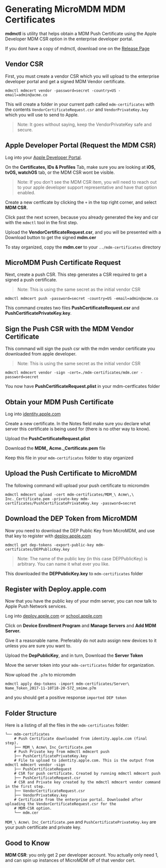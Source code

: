 # Generating MicroMDM MDM Certificates

**mdmctl** is utility that helps obtain a MDM Push Certificate using the Apple Developer MDM CSR option in the enterprise developer portal.

If you dont have a copy of mdmctl, download one on the [Release Page](https://github.com/micromdm/micromdm/releases)

## Vendor CSR

First, you must create a vendor CSR which you will upload to the enterprise developer portal and get a signed MDM Vendor certificate. 

	mdmctl mdmcert vendor -password=secret -country=US -email=admin@acme.co

This will create a folder in your current path called `mdm-certificates` with the contents `VendorCertificateRequest.csr` and `VendorPrivateKey.key` which you will use to send to Apple.

>Note: It goes without saying, keep the VendorPrivateKey safe and secure.


## Apple Developer Portal (Request the MDM CSR)

Log into your [Apple Developer Portal](https://developer.apple.com/account).

On the **Certificates, IDs & Profiles** Tab, make sure you are looking at **iOS, tvOS, watchOS** tab, or the MDM CSR wont be visible.

>Note: If you don't see the MDM CSR item, you will need to reach out to your apple developer support representative and have that option enabled.

Create a new certficate by clicking the `+` in the top right corner, and select **MDM CSR.**

Click past the next screen, because you already generated the key and csr with the `mdmctl` tool in the first step.

Upload the **VendorCertificateRequest.csr**, and you will be presented with a Download button to get the signed **mdm.cer**

To stay organized, copy the **mdm.cer** to your `../mdm-certificates` directory

## MicroMDM Push Certificate Request

Next, create a push CSR. This step generates a CSR required to get a signed a push certificate.

>Note: This is using the same secret as the initial vendor CSR

    mdmctl mdmcert push -password=secret -country=US -email=admin@acme.co

This command creates two files **PushCertificateRequest.csr** and **PushCertificatePrivateKey.key**.

## Sign the Push CSR with the MDM Vendor Certificate

This command will sign the push csr with the mdm vendor certificate you downloaded from apple developer.

>Note: This is using the same secret as the initial vendor CSR

	mdmctl mdmcert vendor -sign -cert=./mdm-certificates/mdm.cer -password=secret

You now have **PushCertificateRequest.plist** in your mdm-certficates folder

## Obtain your MDM Push Certificate

Log into [identity.apple.com](https://identity.apple.com)

Create a new certificate.  In the Notes field make sure you declare what server this certificate is being used for (there is no other way to know).
    
Upload the **PushCertificateRequest.plist**

Download the **MDM_ Acme._Certificate.pem** file
    
Keep this file in your `mdm-certificates` folder to stay organized

## Upload the Push Certificate to MicroMDM

The following command will upload your push certificate to micromdm
```
mdmctl mdmcert upload -cert mdm-certificates/MDM_\ Acme\,\ Inc._Certificate.pem -private-key mdm-certificates/PushCertificatePrivateKey.key -password=secret
```
## Download the DEP Token from MicroMDM

Now you need to download the DEP Public Key from MicroMDM, and use that key to register with [deploy.apple.com](http://deploy.apple.com/)

```
mdmctl get dep-tokens -export-public-key mdm-certificates/DEPPublicKey.key
```

>Note: The name of the public key (in this case DEPPublicKey) is arbitrary.  You can name it what ever you like.

This downloaded the **DEPPublicKey.key** to `mdm-certificates` folder

## Register with Deploy.apple.com

Now that you have the public key of your mdm server, you can now talk to Apple Push Network services.

Log into [deploy.apple.com](http://deploy.apple.com/) or [school.apple.com](http://school.apple.com/)

Click on **Device Enrollment Program** and **Manage Servers** and **Add MDM Server.**

Give it a reasonable name.  Preferably do not auto assign new devices to it unless you are sure you want to.

Upload the **DepPublicKey**, and in turn, Download the **Server Token**

Move the server token into your `mdm-certificates` folder for organization.

Now upload the `.p7m` to micromdm

```
mdmctl apply dep-tokens -import mdm-certificates/Server\ Name_Token_2017-11-10T18-20-57Z_smime.p7m
```
and you should get a positive response `imported DEP token`


## Folder Structure

Here is a listing of all the files in the `mdm-certificates` folder:

```
└── mdm-certificates
    # Push Certificate downloaded from identity.apple.com (final step).
    ├── MDM_\ Acme\ Inc_Certificate.pem 
    # Push Private key from mdmctl mdmcert push
    ├── PushCertificatePrivateKey.key
    # File to upload to identity.apple.com. This is the output from mdmctl mdmcert vendor -sign
    ├── PushCertificateRequest
    # CSR for push certificate. Created by running mdmctl mdmcert push
    ├── PushCertificateRequest.csr
    # CSR and Private key created by the mdmctl mdmcert vendor command in the first step.
    ├── VendorCertificateRequest.csr
    ├── VendorPrivateKey.key
    # Certificate from the enterprise portal. Downloaded after uploading the VendorCertificateRequest.csr for the 
    # MDM-CSR option. 
    └── mdm.cer

```

`MDM_\ Acme\ Inc_Certificate.pem` and `PushCertificatePrivateKey.key` are your push certificate and private key.

## Good to Know

**MDM CSR**: you only get 2 per developer account.  You actually only need 1, and can spin up instances of MicroMDM off of that vendor cert.